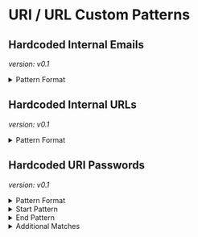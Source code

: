 <!-- WARNING: This README is generated automatically
-->
# URI / URL Custom Patterns

## Hardcoded Internal Emails



*version: v0.1*



<details>
<summary>Pattern Format</summary>
<p>

```regex
[^/'"`][a-z0-9!#$%&'*+/=?^_`{|}~-]+@(example.com|internal.example.com)
```

</p>
</details>



## Hardcoded Internal URLs



*version: v0.1*



<details>
<summary>Pattern Format</summary>
<p>

```regex
[A-Za-z0-9+-_]+://[a-zA-Z0-9!@:#$%&'*+/=?^_`{|}~-]?(example.com|internal.example.com)[^/#?"']?
```

</p>
</details>



## Hardcoded URI Passwords



*version: v0.1*



<details>
<summary>Pattern Format</summary>
<p>

```regex
[^$][a-zA-Z0-9!.,$%&*+?^_`{|}\(\)~-]+
```

</p>
</details>

<details>
<summary>Start Pattern</summary>
<p>

```regex
(A-Za-z0-9)?://[^/?#:]*:
```

</p>
</details><details>
<summary>End Pattern</summary>
<p>

```regex
\z|[@]|[^a-zA-Z0-9!.,$%&*+?^_`{|}\(\)~-]
```

</p>
</details>
<details>
<summary>Additional Matches</summary>
<p>
Add these additional matches to the [Secret Scanning Custom Pattern](https://docs.github.com/en/enterprise-cloud@latest/code-security/secret-scanning/defining-custom-patterns-for-secret-scanning#example-of-a-custom-pattern-specified-using-additional-requirements).


- Match: `[^0-9]`

</p>
</details>